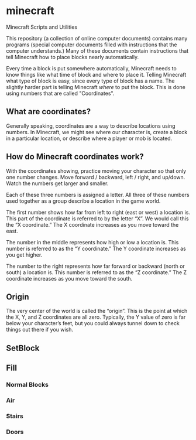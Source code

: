 # minecraft
Minecraft Scripts and Utilities

This repository (a collection of online computer documents) contains many programs (special computer documents filled with instructions that the computer understands.)   Many of these documents contain instructions that tell Minecraft how to place blocks nearly automatically.   

Every time a block is put somewhere automatically, Minecraft needs to know things like what time of block and where to place it.   Telling Minecraft what type of block is easy, since every type of block has a name.  The slightly harder part is telling Minecraft *where* to put the block.   This is done using numbers that are called "Coordinates".

<h2>What are coordinates?</h2>   
Generally speaking, coordinates are a way to describe locations using numbers.    In Minecraft, we might see where our character is, create a block in a particular location, or describe where a player or mob is located.

<h2>How do Minecraft coordinates work?</h2>

With the coordinates showing, practice moving your character so that only one number changes.  Move forward / backward, left / right, and up/down.   Watch the numbers get larger and smaller.

Each of these three numbers is assigned a letter.   All three of these numbers used together as a group describe a location in the game world.

The first number shows how far from left to right (east or west) a location is.   This part of the coordinate is referred to by the letter “X”.  We would call this the “X coordinate.”   The X coordinate increases as you move toward the east.

The number in the middle represents how high or low a location is.  This number is referred to as the “Y coordinate.”    The Y coordinate increases as you get higher.

The number to the right represents how far forward or backward (north or south) a location is.  This number is referred to as the “Z coordinate.”   The Z coordinate increases as you move toward the south.

<h2>Origin</h2>  

The very center of the world is called the “origin”.   This is the point at which the X, Y, and Z coordinates are all zero.   Typically, the Y value of zero is far below your character’s feet, but you could always tunnel down to check things out there if you wish.

<h2>SetBlock</h2>


<h2>Fill</h2>

<h3>Normal Blocks</h3>

<h3>Air</h3>

<h3>Stairs</h3>

<h3>Doors</h3>
